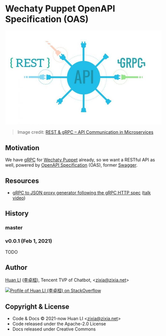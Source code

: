 # Wechaty Puppet OpenAPI Specification (OAS)

![OpenAPI Specification with gRPC](docs/images/restful-grpc.jpg)

> Image credit: [REST & gRPC – API Communication in Microservices](https://www.apiscene.io/lifecycle/rest-grpc-api-communication-in-microservices/)

## Motivation

We have [gRPC](https://github.com/wechaty/grpc) for [Wechaty Puppet](https://github.com/wechaty/wechaty-puppet) already, so we want a RESTful API as well, powered by [OpenAPI Specification](https://www.openapis.org/) (OAS), former [Swagger](https://swagger.io/).

## Resources

- [gRPC to JSON proxy generator following the gRPC HTTP spec](https://github.com/grpc-ecosystem/grpc-gateway) ([talk video](https://youtu.be/Pq1paKC-fXk))

## History

### master

### v0.0.1 (Feb 1, 2021)

TODO

## Author

[Huan LI](https://github.com/huan) ([李卓桓](http://linkedin.com/in/zixia)),
Tencent TVP of Chatbot, \<zixia@zixia.net\>

[![Profile of Huan LI (李卓桓) on StackOverflow](https://stackexchange.com/users/flair/265499.png)](https://stackexchange.com/users/265499)

## Copyright & License

- Code & Docs © 2021-now Huan LI \<zixia@zixia.net\>
- Code released under the Apache-2.0 License
- Docs released under Creative Commons
